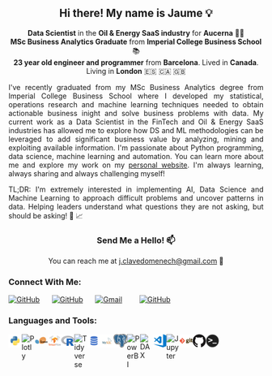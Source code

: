 <h2 align='center'> Hi there! My name is Jaume 💡 </h2>

<p align='center'>
  <b>Data Scientist</b> in the <b>Oil & Energy SaaS industry</b> for <b>Aucerna</b> 👨‍💻 </br>
  <b>MSc Business Analytics Graduate</b> from <b>Imperial College Business School</b> 📚 </br>
  <b>23 year old engineer and programmer</b> from <b>Barcelona</b>. Lived in <b>Canada</b>. Living in <b>London</b> 🇪🇸 🇨🇦 🇬🇧</br>
</p>

<p align="justify">I've recently graduated from my MSc Business Analytics degree from Imperial College Business School where I developed my statistical, operations research and machine learning techniques needed to obtain actionable business inight and solve business problems with data. My current work as a Data Scientist in the FinTech and Oil & Energy SaaS industries has allowed me to explore how DS and ML methodologies can be leveraged to add significant business value by analyzing, mining and exploiting available information. I'm passionate about Python programming, data science, machine learning and automation. You can learn more about me and explore my work on my <a href="https://jaumeclave.github.io./" target="_blank"> personal website</a>. I'm always learning, always sharing and always challenging myself!</p>

<p align="justify">TL;DR: I'm extremely interested in implementing AI, Data Science and Machine Learning to approach difficult problems and uncover patterns in data. Helping leaders understand what questions they are not asking, but should be asking! 🔎 📈  </p>

<h3 align='center'> Send Me a Hello! 📫 </h3>

<p align='center'>
  You can reach me at <a href="mailto:j.clavedomenech@gmail.com">j.clavedomenech@gmail.com</a> 📧 
</p>

### Connect With Me:
<p><a href="https://www.linkedin.com/in/jaume-clave-domenech/" target="_blank">
<img alt="GitHub" src="https://jaumeclave.github.io./images/linkedin_logo.png" height="17"></a>
<a href="https://github.com/JaumeClave" target="_blank">
<img alt="GitHub" src="https://jaumeclave.github.io./images/github_logo.png" height="18" hspace="20"></a>
<a href="mailto:j.clavedomenech@gmail.com" target="_blank">
<img alt="Gmail" src="https://jaumeclave.github.io./images/gmail_logo.png" height="18"></a>
<a href="https://jaumeclave.github.io./" target="_blank">
<img alt="GitHub" src="https://img.icons8.com/wired/2x/domain.png" height="17" hspace="30"></a></p>

### Languages and Tools:
<img align="left" alt="Python" width="26px" src="https://raw.githubusercontent.com/github/explore/80688e429a7d4ef2fca1e82350fe8e3517d3494d/topics/python/python.png" />
<img align="left" alt="Plotly" width="26px" src="https://avatars2.githubusercontent.com/u/5997976?s=200&v=4" />
<img align="left" alt="Scikit-Learn" width="26px" src="https://raw.githubusercontent.com/github/explore/80688e429a7d4ef2fca1e82350fe8e3517d3494d/topics/scikit-learn/scikit-learn.png" />
<img align="left" alt="Tensorflow" width="26px" src="https://raw.githubusercontent.com/github/explore/80688e429a7d4ef2fca1e82350fe8e3517d3494d/topics/tensorflow/tensorflow.png" />

<img align="left" alt="R" width="26px" src="https://raw.githubusercontent.com/github/explore/80688e429a7d4ef2fca1e82350fe8e3517d3494d/topics/r/r.png" />
<img align="left" alt="Tidyverse" width="26px" src="https://avatars1.githubusercontent.com/u/22032646?s=200&v=4" />

<img align="left" alt="SQL" width="26px" src="https://raw.githubusercontent.com/github/explore/80688e429a7d4ef2fca1e82350fe8e3517d3494d/topics/sql/sql.png" />
<img align="left" alt="MySQL" width="26px" src="https://raw.githubusercontent.com/github/explore/80688e429a7d4ef2fca1e82350fe8e3517d3494d/topics/mysql/mysql.png" />
<img align="left" alt="PostgreSQL" width="26px" src="https://raw.githubusercontent.com/github/explore/80688e429a7d4ef2fca1e82350fe8e3517d3494d/topics/postgresql/postgresql.png" />

<img align="left" alt="PowerBI" width="26px" src="https://avatars0.githubusercontent.com/u/9753375?s=200&v=4" />
<img align="left" alt="DAX" width="26px" src="https://avatars0.githubusercontent.com/u/11537745?s=200&v=4" />

<img align="left" alt="Visual Studio Code" width="26px" src="https://raw.githubusercontent.com/github/explore/80688e429a7d4ef2fca1e82350fe8e3517d3494d/topics/visual-studio-code/visual-studio-code.png" />
<img align="left" alt="Jupyter" width="26px" src="https://avatars1.githubusercontent.com/u/7388996?s=200&v=4" />
<img align="left" alt="Git" width="26px" src="https://raw.githubusercontent.com/github/explore/80688e429a7d4ef2fca1e82350fe8e3517d3494d/topics/git/git.png" />
<img align="left" alt="GitHub" width="26px" src="https://raw.githubusercontent.com/github/explore/78df643247d429f6cc873026c0622819ad797942/topics/github/github.png" />
<img align="left" alt="Terminal" width="26px" src="https://raw.githubusercontent.com/github/explore/80688e429a7d4ef2fca1e82350fe8e3517d3494d/topics/terminal/terminal.png" />
